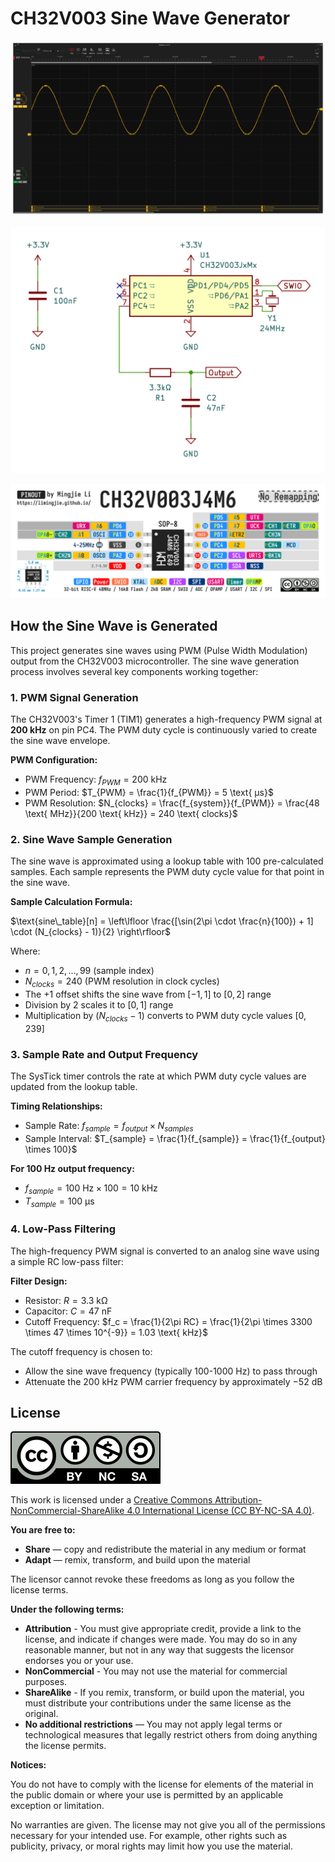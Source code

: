 # CH32V003 Sine Wave Generator

![Output](./Images/Output.png)

![Schematic](./Images/CH32V003-Sine-Wave-Generator.png)

![CH32V003J4M6](./Images/CH32V003J4M6_Pinout_No_Remapping.png)

## How the Sine Wave is Generated

This project generates sine waves using PWM (Pulse Width Modulation) output from the CH32V003 microcontroller. The sine wave generation process involves several key components working together:

### 1. PWM Signal Generation

The CH32V003's Timer 1 (TIM1) generates a high-frequency PWM signal at **200 kHz** on pin PC4. The PWM duty cycle is continuously varied to create the sine wave envelope.

**PWM Configuration:**

- PWM Frequency: $f_{PWM} = 200 \text{ kHz}$
- PWM Period: $T_{PWM} = \frac{1}{f_{PWM}} = 5 \text{ μs}$
- PWM Resolution: $N_{clocks} = \frac{f_{system}}{f_{PWM}} = \frac{48 \text{ MHz}}{200 \text{ kHz}} = 240 \text{ clocks}$

### 2. Sine Wave Sample Generation

The sine wave is approximated using a lookup table with 100 pre-calculated samples. Each sample represents the PWM duty cycle value for that point in the sine wave.

**Sample Calculation Formula:**

$\text{sine\_table}[n] = \left\lfloor \frac{[\sin(2\pi \cdot \frac{n}{100}) + 1] \cdot (N_{clocks} - 1)}{2} \right\rfloor$

Where:

- $n = 0, 1, 2, ..., 99$ (sample index)
- $N_{clocks} = 240$ (PWM resolution in clock cycles)
- The $+1$ offset shifts the sine wave from $[-1, 1]$ to $[0, 2]$ range
- Division by 2 scales it to $[0, 1]$ range
- Multiplication by $(N_{clocks} - 1)$ converts to PWM duty cycle values $[0, 239]$

### 3. Sample Rate and Output Frequency

The SysTick timer controls the rate at which PWM duty cycle values are updated from the lookup table.

**Timing Relationships:**

- Sample Rate: $f_{sample} = f_{output} \times N_{samples}$
- Sample Interval: $T_{sample} = \frac{1}{f_{sample}} = \frac{1}{f_{output} \times 100}$

**For 100 Hz output frequency:**

- $f_{sample} = 100 \text{ Hz} \times 100 = 10 \text{ kHz}$
- $T_{sample} = 100 \text{ μs}$

### 4. Low-Pass Filtering

The high-frequency PWM signal is converted to an analog sine wave using a simple RC low-pass filter:

**Filter Design:**

- Resistor: $R = 3.3 \text{ kΩ}$
- Capacitor: $C = 47 \text{ nF}$
- Cutoff Frequency: $f_c = \frac{1}{2\pi RC} = \frac{1}{2\pi \times 3300 \times 47 \times 10^{-9}} = 1.03 \text{ kHz}$

The cutoff frequency is chosen to:

- Allow the sine wave frequency (typically 100-1000 Hz) to pass through
- Attenuate the 200 kHz PWM carrier frequency by approximately $-52 \text{ dB}$

## License

![CC by-nc-sa](Images/by-nc-sa.svg)

This work is licensed under a [Creative Commons Attribution-NonCommercial-ShareAlike 4.0 International License (CC BY-NC-SA 4.0)](https://creativecommons.org/licenses/by-nc-sa/4.0/).

**You are free to:**

- **Share** — copy and redistribute the material in any medium or format
- **Adapt** — remix, transform, and build upon the material

The licensor cannot revoke these freedoms as long as you follow the license terms.

**Under the following terms:**

- **Attribution** - You must give appropriate credit, provide a link to the license, and indicate if changes were made. You may do so in any reasonable manner, but not in any way that suggests the licensor endorses you or your use.
- **NonCommercial** - You may not use the material for commercial purposes.
- **ShareAlike** - If you remix, transform, or build upon the material, you must distribute your contributions under the same license as the original.
- **No additional restrictions** — You may not apply legal terms or technological measures that legally restrict others from doing anything the license permits.

**Notices:**

You do not have to comply with the license for elements of the material in the public domain or where your use is permitted by an applicable exception or limitation.

No warranties are given. The license may not give you all of the permissions necessary for your intended use. For example, other rights such as publicity, privacy, or moral rights may limit how you use the material.
